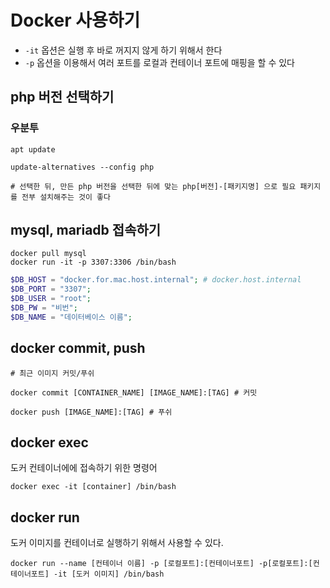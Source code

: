 # Docker 사용하기

- `-it` 옵션은 실행 후 바로 꺼지지 않게 하기 위해서 한다
- `-p` 옵션을 이용해서 여러 포트를 로컬과 컨테이너 포트에 매핑을 할 수 있다


## php 버전 선택하기

### 우분투

```shell
apt update

update-alternatives --config php

# 선택한 뒤, 만든 php 버전을 선택한 뒤에 맞는 php[버전]-[패키지명] 으로 필요 패키지를 전부 설치해주는 것이 좋다
```

## mysql, mariadb 접속하기

```shell
docker pull mysql
docker run -it -p 3307:3306 /bin/bash
````

```php
$DB_HOST = "docker.for.mac.host.internal"; # docker.host.internal
$DB_PORT = "3307";
$DB_USER = "root";
$DB_PW = "비번";
$DB_NAME = "데이터베이스 이름";
```


## docker commit, push

```shell
# 최근 이미지 커밋/푸쉬

docker commit [CONTAINER_NAME] [IMAGE_NAME]:[TAG] # 커밋

docker push [IMAGE_NAME]:[TAG] # 푸쉬
```

## docker exec

도커 컨테이너에에 접속하기 위한 명령어

```shell
docker exec -it [container] /bin/bash
```

## docker run

도커 이미지를 컨테이너로 실행하기 위해서 사용할 수 있다.

```shell
docker run --name [컨테이너 이름] -p [로컬포트]:[컨테이너포트] -p[로컬포트]:[컨테이너포트] -it [도커 이미지] /bin/bash
```

